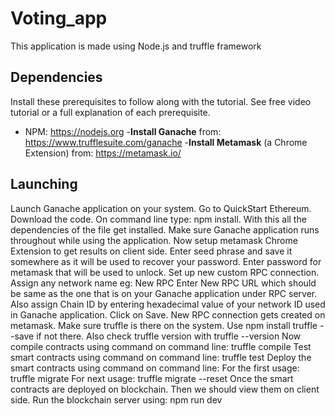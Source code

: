 # Voting_app
This application is made using Node.js and truffle framework

## Dependencies
Install these prerequisites to follow along with the tutorial. See free video tutorial or a full explanation of each prerequisite.
- NPM: https://nodejs.org
-**Install Ganache** from: https://www.trufflesuite.com/ganache
-**Install Metamask** (a Chrome Extension) from: https://metamask.io/
## Launching
Launch Ganache application on your system. Go to QuickStart Ethereum.
Download the code.
On command line type: npm install. With this all the dependencies of the file get installed.
Make sure Ganache application runs throughout while using the application.
Now setup metamask Chrome Extension to get results on client side.
Enter seed phrase and save it somewhere as it will be used to recover your password.
Enter password for metamask that will be used to unlock.
Set up new custom RPC connection.
Assign any network name eg: New RPC
Enter New RPC URL which should be same as the one that is on your Ganache application under RPC server.
Also assign Chain ID by entering hexadecimal value of your network ID used in Ganache application. Click on Save.
New RPC connection gets created on metamask.
Make sure truffle is there on the system. Use npm install truffle --save if not there. Also check truffle version with truffle --version
Now compile contracts using command on command line: truffle compile
Test smart contracts using command on command line: truffle test
Deploy the smart contracts using command on command line:
For the first usage: truffle migrate
For next usage: truffle migrate --reset
Once the smart contracts are deployed on blockchain. Then we should view them on client side.
Run the blockchain server using: npm run dev
